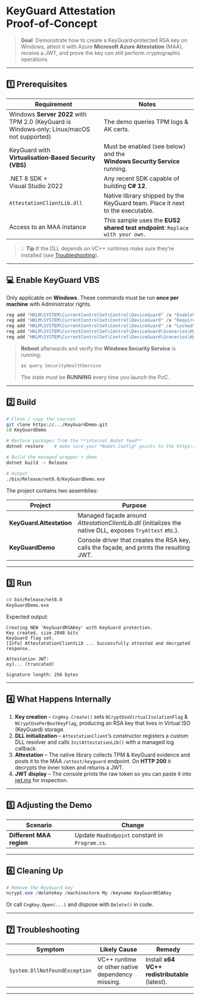 ﻿# KeyGuard Attestation Proof‑of‑Concept

> **Goal**  Demonstrate how to create a KeyGuard‑protected RSA key on Windows, attest it with Azure **Microsoft Azure Attestation** (MAA), receive a JWT, and prove the key can still perform cryptographic operations.

---

## 1️⃣ Prerequisites

| Requirement | Notes |
|-------------|-------|
| Windows **Server 2022** with TPM 2.0 (KeyGuard is Windows‑only; Linux/macOS not supported) | The demo queries TPM logs & AK certs. |
| KeyGuard with **Virtualisation‑Based Security (VBS)** | Must be enabled (see below) and the **Windows Security Service** running. |
| .NET 8 SDK + Visual Studio 2022 | Any recent SDK capable of building **C# 12**. |
| `AttestationClientLib.dll` | Native library shipped by the KeyGuard team. Place it next to the executable. |
| Access to an MAA instance | This sample uses the **EUS2 shared test endpoint**: `Replace with your own.` |

> 💡 **Tip** If the DLL depends on VC++ runtimes make sure they’re installed (see [Troubleshooting](#7️⃣ troubleshooting)).

---

## 💻 Enable KeyGuard VBS

Only applicable on **Windows**. These commands must be run **once per machine** with Administrator rights.

```powershell
reg add "HKLM\SYSTEM\CurrentControlSet\Control\DeviceGuard" /v "EnableVirtualizationBasedSecurity" /t REG_DWORD /d 1 /f
reg add "HKLM\SYSTEM\CurrentControlSet\Control\DeviceGuard" /v "RequirePlatformSecurityFeatures"       /t REG_DWORD /d 1 /f
reg add "HKLM\SYSTEM\CurrentControlSet\Control\DeviceGuard" /v "Locked"                                /t REG_DWORD /d 0 /f
reg add "HKLM\SYSTEM\CurrentControlSet\Control\DeviceGuard\Scenarios\HypervisorEnforcedCodeIntegrity" /v "Enabled" /t REG_DWORD /d 1 /f
reg add "HKLM\SYSTEM\CurrentControlSet\Control\DeviceGuard\Scenarios\HypervisorEnforcedCodeIntegrity" /v "Locked"  /t REG_DWORD /d 0 /f
```

> **Reboot** afterwards and verify the **Windows Security Service** is running:  
> ```powershell
> sc query SecurityHealthService
> ```  
> The state must be **RUNNING** every time you launch the PoC.

---

## 2️⃣ Build

```bash
# Clone / copy the sources
git clone https://.../KeyGuardDemo.git
cd KeyGuardDemo

# Restore packages from the **internal NuGet feed**
dotnet restore    # make sure your *NuGet.Config* points to the https://msazure.visualstudio.com/One/_artifacts/feed/Official/NuGet/Microsoft.Azure.Security.KeyGuardAttestation feed

# Build the managed wrapper + demo
dotnet build -c Release

# Output
./bin/Release/net8.0/KeyGuardDemo.exe
```

The project contains two assemblies:

| Project | Purpose |
|---------|---------|
| **KeyGuard.Attestation** | Managed façade around *AttestationClientLib.dll* (initializes the native DLL, exposes `TryAttest` etc.). |
| **KeyGuardDemo** | Console driver that creates the RSA key, calls the façade, and prints the resulting JWT. |

---

## 3️⃣ Run

```bash
cd bin/Release/net8.0
KeyGuardDemo.exe
```

Expected output:

```text
Creating NEW 'KeyGuardRSAKey' with KeyGuard protection.
Key created, size 2048 bits
KeyGuard flag set.
[Info] AttestatationClientLib ... Successfully attested and decrypted response.

Attestation JWT:
eyJ... (truncated)

Signature length: 256 bytes
```

---

## 4️⃣ What Happens Internally

1. **Key creation** – `CngKey.Create()` sets `NCryptUseVirtualIsolationFlag` & `NCryptUsePerBootKeyFlag`, producing an RSA key that lives in Virtual ISO (KeyGuard) storage.  
2. **DLL initialization** – `AttestationClient`’s constructor registers a custom DLL resolver and calls `InitAttestationLib()` with a managed log callback.  
3. **Attestation** – The native library collects TPM & KeyGuard evidence and posts it to the MAA `/attest/keyguard` endpoint. On **HTTP 200** it decrypts the inner token and returns a JWT.  
4. **JWT display** – The console prints the raw token so you can paste it into [jwt.ms](https://jwt.ms) for inspection.  

---

## 5️⃣ Adjusting the Demo

| Scenario | Change |
|----------|--------|
| **Different MAA region** | Update `MaaEndpoint` constant in `Program.cs`. |

---

## 6️⃣ Cleaning Up

```powershell
# Remove the KeyGuard key
ncrypt.exe /deletekey /machinestore My /keyname KeyGuardRSAKey
```

Or call `CngKey.Open(...)` and dispose with `Delete()` in code.

---

## 7️⃣ Troubleshooting

| Symptom | Likely Cause | Remedy |
|---------|--------------|--------|
| `System.DllNotFoundException` | VC++ runtime or other native dependency missing. | Install **x64 VC++ redistributable** (latest). |

---

